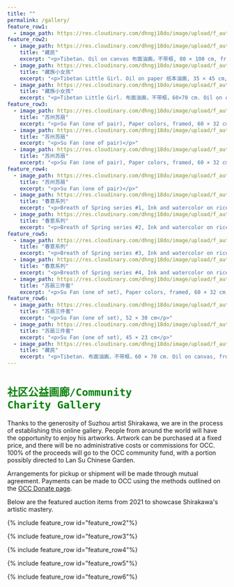 ```yaml
---
title: ""
permalink: /gallery/
feature_row1:
  - image_path: https://res.cloudinary.com/dhngj18do/image/upload/f_auto,q_auto/v1/images/activities/friendsoflansu
feature_row2:
  - image_path: https://res.cloudinary.com/dhngj18do/image/upload/f_auto,q_auto/v1/images/auction/bai_chuan_01
    title: "藏民"
    excerpt: "<p>Tibetan. Oil on canvas 布面油画，不带框, 80 × 100 cm, from $1,000 (winning bid $1,000), Authored and donated by Shirakawa (顾更青).</p>"
  - image_path: https://res.cloudinary.com/dhngj18do/image/upload/f_auto,q_auto/v1/images/auction/bai_chuan_02
    title: "藏族小女孩"
    excerpt: "<p>Tibetan Little Girl. Oil on paper 纸本油画, 35 × 45 cm, from $200, Painted in 1988, Authored and donated by Shirakawa (顾更青).</p>"
  - image_path: https://res.cloudinary.com/dhngj18do/image/upload/f_auto,q_auto/v1/images/auction/bai_chuan_03
    title: "藏族小女孩"
    excerpt: "<p>Tibetan Little Girl. 布面油画，不带框，60×70 cm. Oil on canvas, from $900 (winning bid $900). Authored and donated by Shirakawa (顾更青).</p>"
feature_row3:
  - image_path: https://res.cloudinary.com/dhngj18do/image/upload/f_auto,q_auto/v1/images/auction/bai_chuan_04a
    title: "苏州苏扇"
    excerpt: "<p>Su Fan (one of pair), Paper colors, framed, 60 × 32 cm, from $100 (winning bid $200). Originally prepared for his solo exhibition on Tibet 1988-2020 in Lan Su Chinese Garden. Authored and donated by Shirakawa (顾更青).</p>"
  - image_path: https://res.cloudinary.com/dhngj18do/image/upload/f_auto,q_auto/v1/images/auction/bai_chuan_04b
    title: "苏州苏扇"
    excerpt: "<p>Su Fan (one of pair)</p>"
  - image_path: https://res.cloudinary.com/dhngj18do/image/upload/f_auto,q_auto/v1/images/auction/bai_chuan_05a
    title: "苏州苏扇"
    excerpt: "<p>Su Fan (one of pair), Paper colors, framed, 60 × 32 cm, from $100 (winning bid $200). Originally prepared for his solo exhibition on Tibet 1988-2020 in Lan Su Chinese Garden. Authored and donated by Shirakawa (顾更青).</p>"
feature_row4:
  - image_path: https://res.cloudinary.com/dhngj18do/image/upload/f_auto,q_auto/v1/images/auction/bai_chuan_05b
    title: "苏州苏扇"
    excerpt: "<p>Su Fan (one of pair)</p>"
  - image_path: https://res.cloudinary.com/dhngj18do/image/upload/f_auto,q_auto/v1/images/auction/bai_chuan_06
    title: "春意系列"
    excerpt: "<p>Breath of Spring series #1, Ink and watercolor on rice paper 宣纸水墨泼彩, 27 × 27 inches, from $350 (winning bid $350). Authored and donated by Shirakawa (顾更青).</p>"
  - image_path: https://res.cloudinary.com/dhngj18do/image/upload/f_auto,q_auto/v1/images/auction/bai_chuan_07
    title: "春意系列"
    excerpt: "<p>Breath of Spring series #2, Ink and watercolor on rice paper 宣纸水墨泼彩, 27 × 27 inches, from $350 (winning bid $350). Authored and donated by Shirakawa (顾更青).</p>"
feature_row5:
  - image_path: https://res.cloudinary.com/dhngj18do/image/upload/f_auto,q_auto/v1/images/auction/bai_chuan_08
    title: "春意系列"
    excerpt: "<p>Breath of Spring series #3, Ink and watercolor on rice paper 宣纸水墨泼彩, 27 × 27 inches, from $350 (winning bid $350). Authored and donated by Shirakawa (顾更青).</p>"
  - image_path: https://res.cloudinary.com/dhngj18do/image/upload/f_auto,q_auto/v1/images/auction/bai_chuan_09
    title: "春意系列"
    excerpt: "<p>Breath of Spring series #4, Ink and watercolor on rice paper 宣纸水墨泼彩, 27 × 27 inches, from $350 (winning bid $350). Authored and donated by Shirakawa (顾更青).</p>"
  - image_path: https://res.cloudinary.com/dhngj18do/image/upload/f_auto,q_auto/v1/images/auction/bai_chuan_11a
    title: "苏扇三件套"
    excerpt: "<p>Su Fan (one of set), Paper colors, framed, 60 × 32 cm, from $160 (winning bid $300). Originally prepared for his solo exhibition on Tibet 1988-2020 in Lan Su Chinese Garden. Authored and donated by Shirakawa (顾更青).</p>"
feature_row6:
  - image_path: https://res.cloudinary.com/dhngj18do/image/upload/f_auto,q_auto/v1/images/auction/bai_chuan_11b
    title: "苏扇三件套"
    excerpt: "<p>Su Fan (one of set), 52 × 30 cm</p>"
  - image_path: https://res.cloudinary.com/dhngj18do/image/upload/f_auto,q_auto/v1/images/auction/bai_chuan_11c
    title: "苏扇三件套"
    excerpt: "<p>Su Fan (one of set), 45 × 23 cm</p>"
  - image_path: https://res.cloudinary.com/dhngj18do/image/upload/f_auto,q_auto/v1/images/auction/bai_chuan_10
    title: "藏民"
    excerpt: "<p>Tibetan. 布面油画，不带框，60 × 70 cm. Oil on canvas, from $380. Authored and donated by Shirakawa (顾更青).</p>"
---
```


# <code style="color:green">社区公益画廊/Community Charity Gallery</code>

Thanks to the generosity of Suzhou artist Shirakawa, we are in the process of establishing this online gallery. People from around the world will have the opportunity to enjoy his artworks. Artwork can be purchased at a fixed price, and there will be no administrative costs or commissions for OCC. 100% of the proceeds will go to the OCC community fund, with a portion possibly directed to Lan Su Chinese Garden.

Arrangements for pickup or shipment will be made through mutual agreement. Payments can be made to OCC using the methods outlined on the [OCC Donate page](https://pdxchinese.org/communityfund/).

Below are the featured auction items from 2021 to showcase Shirakawa's artistic mastery.

{% include feature_row id="feature_row2"%}

{% include feature_row id="feature_row3"%}

{% include feature_row id="feature_row4"%}

{% include feature_row id="feature_row5"%}

{% include feature_row id="feature_row6"%}
